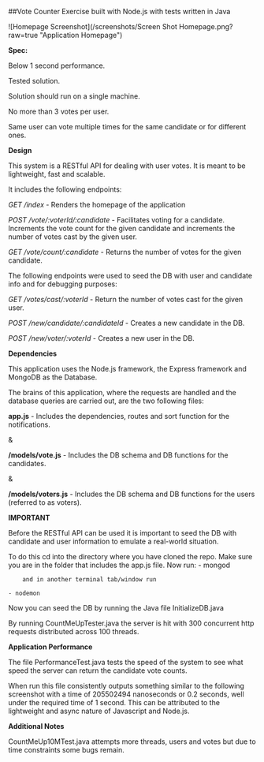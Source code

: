 ##Vote Counter Exercise built with Node.js with tests written in Java

![Homepage Screenshot](/screenshots/Screen Shot Homepage.png?raw=true "Application Homepage")

**Spec:**

Below 1 second performance.

Tested solution.

Solution should run on a single machine.

No more than 3 votes per user.

Same user can vote multiple times for the same candidate or for different ones.

**Design**

This system is a RESTful API for dealing with user votes. It is meant to be lightweight, fast and scalable.

It includes the following endpoints:

*GET /index* - Renders the homepage of the application

*POST /vote/:voterId/:candidate* - Facilitates voting for a candidate. Increments the vote count for the given candidate and increments the number of votes cast by the given user.

*GET /vote/count/:candidate* - Returns the number of votes for the given candidate.

The following endpoints were used to seed the DB with user and candidate info and for debugging purposes:

*GET /votes/cast/:voterId* - Return the number of votes cast for the given user.

*POST /new/candidate/:candidateId* - Creates a new candidate in the DB.

*POST /new/voter/:voterId* - Creates a new user in the DB.

**Dependencies**

This application uses the Node.js framework, the Express framework and MongoDB as the Database.

The brains of this application, where the requests are handled and the database queries are carried out, are the two following files:

**app.js** - Includes the dependencies, routes and sort function for the notifications.

&

**/models/vote.js** - Includes the DB schema and DB functions for the candidates.

&

**/models/voters.js** - Includes the DB schema and DB functions for the users (referred to as voters).

**IMPORTANT**

Before the RESTful API can be used it is important to seed the DB with candidate and user information to emulate a real-world situation.

To do this cd into the directory where you have cloned the repo. Make sure you are in the folder that includes the app.js file. 
Now run:
	- mongod

		and in another terminal tab/window run

	- nodemon

Now you can seed the DB by running the Java file InitializeDB.java

By running CountMeUpTester.java the server is hit with 300 concurrent http requests distributed across 100 threads.


**Application Performance**

The file PerformanceTest.java tests the speed of the system to see what speed the server can return the candidate vote counts.

When run this file consistently outputs something similar to the following screenshot with a time of 205502494 nanoseconds or 0.2 seconds, well under the required time of 1 second.
This can be attributed to the lightweight and async nature of Javascript and Node.js.


**Additional Notes**

CountMeUp10MTest.java attempts more threads, users and votes but due to time constraints some bugs remain.